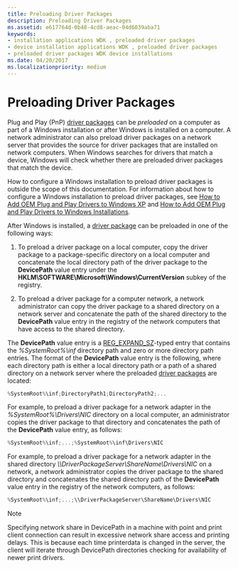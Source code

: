 ```yaml
---
title: Preloading Driver Packages
description: Preloading Driver Packages
ms.assetid: e617764d-0b48-4cd8-aeac-04d6039aba71
keywords:
- installation applications WDK , preloaded driver packages
- device installation applications WDK , preloaded driver packages
- preloaded driver packages WDK device installations
ms.date: 04/20/2017
ms.localizationpriority: medium
---
```


# Preloading Driver Packages


Plug and Play (PnP) [driver packages](driver-packages.md) can be *preloaded* on a computer as part of a Windows installation or after Windows is installed on a computer. A network administrator can also preload driver packages on a network server that provides the source for driver packages that are installed on network computers. When Windows searches for drivers that match a device, Windows will check whether there are preloaded driver packages that match the device.

How to configure a Windows installation to preload driver packages is outside the scope of this documentation. For information about how to configure a Windows installation to preload driver packages, see [How to Add OEM Plug and Play Drivers to Windows XP](https://go.microsoft.com/fwlink/p/?linkid=3100&ID=314479) and [How to Add OEM Plug and Play Drivers to Windows Installations](https://go.microsoft.com/fwlink/p/?linkid=70235).

After Windows is installed, a [driver package](driver-packages.md) can be preloaded in one of the following ways:

1.  To preload a driver package on a local computer, copy the driver package to a package-specific directory on a local computer and concatenate the local directory path of the driver package to the **DevicePath** value entry under the **HKLM\\SOFTWARE\\Microsoft\\Windows\\CurrentVersion** subkey of the registry.

2.  To preload a driver package for a computer network, a network administrator can copy the driver package to a shared directory on a network server and concatenate the path of the shared directory to the **DevicePath** value entry in the registry of the network computers that have access to the shared directory.

The **DevicePath** value entry is a [REG_EXPAND_SZ](/windows/desktop/SysInfo/registry-value-types)-typed entry that contains the *%SystemRoot%\\inf* directory path and zero or more directory path entries. The format of the **DevicePath** value entry is the following, where each directory path is either a local directory path or a path of a shared directory on a network server where the preloaded [driver packages](driver-packages.md) are located:

```cpp
%SystemRoot%\inf;DirectoryPath1;DirectoryPath2;...
```

For example, to preload a driver package for a network adapter in the *%SystemRoot%\\Drivers\\NIC* directory on a local computer, an administrator copies the driver package to that directory and concatenates the path of the **DevicePath** value entry, as follows:

```cpp
%SystemRoot%\inf;...;%SystemRoot%\inf\Drivers\NIC
```

For example, to preload a driver package for a network adapter in the shared directory *\\\\DriverPackageServer\\ShareName\\Drivers\\NIC* on a network, a network administrator copies the driver package to the shared directory and concatenates the shared directory path of the **DevicePath** value entry in the registry of the network computers, as follows:

```cpp
%SystemRoot%\inf;...;\\DriverPackageServer\ShareName\Drivers\NIC
```

> [!NOTE]
> Specifying network share in DevicePath in a machine with point and print client connection can result in excessive network share access and printing delays. This is because each time printerdata is changed in the server, the client will iterate through DevicePath directories checking for availability of newer print drivers.
 

